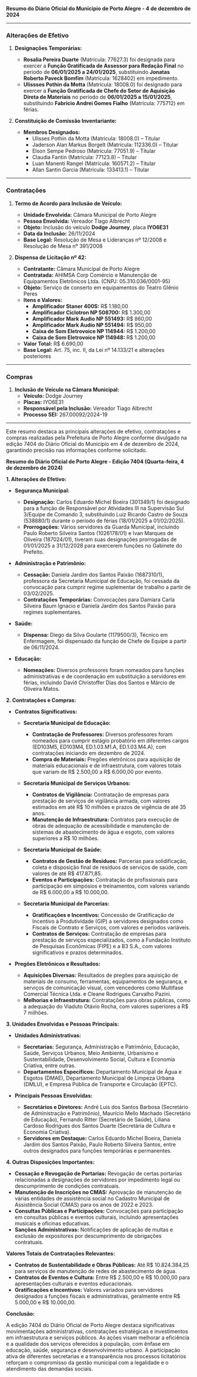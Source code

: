 **Resumo do Diário Oficial do Município de Porto Alegre - 4 de dezembro de 2024**

---

### **Alterações de Efetivo**

1. **Designações Temporárias:**
   - **Rosalia Pereira Duarte** (Matrícula: 77627.3) foi designada para exercer a **Função Gratificada de Assessor para Redação Final** no período de **06/01/2025 a 24/01/2025**, substituindo **Jonatas Roberto Paveck Bomfim** (Matrícula: 1628402) em impedimento.
   - **Ulissses Pothin da Motta** (Matrícula: 18008.0) foi designado para exercer a **Função Gratificada de Chefe do Setor de Aquisição Direta de Materiais** no período de **06/01/2025 a 15/01/2025**, substituindo **Fabricio Andrei Gomes Fialho** (Matrícula: 775712) em férias.

2. **Constituição de Comissão Inventariante:**
   - **Membros Designados:**
     - Ulisses Pothin da Motta (Matrícula: 18008.0) – Titular
     - Jaderson Alan Markus Borgelt (Matrícula: 112336.0) – Titular
     - Elson Sempe Pedroso (Matrícula: 77051.9) – Titular
     - Claudia Fantin (Matrícula: 77123.8) – Titular
     - Luan Manenti Rangel (Matrícula: 160571.2) – Titular
     - Allan Santin Garcia (Matrícula: 133413.1) – Titular

---

### **Contratações**

1. **Termo de Acordo para Inclusão de Veículo:**
   - **Unidade Envolvida:** Câmara Municipal de Porto Alegre
   - **Pessoa Envolvida:** Vereador Tiago Albrecht
   - **Objeto:** Inclusão do veículo **Dodge Journey**, placa **IYO6E31**
   - **Data da Inclusão:** 26/11/2024
   - **Base Legal:** Resolução de Mesa e Lideranças nº 12/2008 e Resolução de Mesa nº 391/2008

2. **Dispensa de Licitação nº 42:**
   - **Contratante:** Câmara Municipal de Porto Alegre
   - **Contratada:** AHIMSA Corp Comércio e Manutenção de Equipamentos Eletrônicos Ltda. (CNPJ: 05.310.036/0001-95)
   - **Objeto:** Serviço de conserto em equipamentos do Teatro Glênio Peres
   - **Itens e Valores:**
     - **Amplificador Staner 400S:** R$ 1.180,00
     - **Amplificador Ciclotron NP 508700:** R$ 1.300,00
     - **Amplificador Mark Audio NP 551493:** R$ 860,00
     - **Amplificador Mark Audio NP 551494:** R$ 950,00
     - **Caixa de Som Eletrovoice NP 114944:** R$ 1.200,00
     - **Caixa de Som Eletrovoice NP 114948:** R$ 1.200,00
   - **Valor Total:** R$ 6.690,00
   - **Base Legal:** Art. 75, inc. II, da Lei nº 14.133/21 e alterações posteriores

---

### **Compras**

1. **Inclusão de Veículo na Câmara Municipal:**
   - **Veículo:** Dodge Journey
   - **Placas:** IYO6E31
   - **Responsável pela Inclusão:** Vereador Tiago Albrecht
   - **Processo SEI:** 267.00092/2024-19

---

Este resumo destaca as principais alterações de efetivo, contratações e compras realizadas pela Prefeitura de Porto Alegre conforme divulgado na edição 7404 do Diário Oficial do Município em 4 de dezembro de 2024, garantindo precisão nas informações conforme solicitado.

**Resumo do Diário Oficial de Porto Alegre - Edição 7404 (Quarta-feira, 4 de dezembro de 2024)**

**1. Alterações de Efetivo:**

- **Segurança Municipal:**
  - **Designação:** Carlos Eduardo Michel Boeira (301349/1) foi designado para a função de Responsável por Atividades III na Supervisão Sul 3/Equipe de Comando 3, substituindo Luiz Ricardo Castro de Souza (538880/1) durante o período de férias (18/01/2025 a 01/02/2025).
  - **Prorrogações:** Vários servidores da Guarda Municipal, incluindo Paulo Roberto Silveira Santos (1026178/01) e Ivan Marques de Oliveira (187024/01), tiveram suas designações prorrogadas de 01/01/2025 a 31/12/2028 para exercerem funções no Gabinete do Prefeito.
  
- **Administração e Patrimônio:**
  - **Cessação:** Daniela Jardim dos Santos Paixão (1687310/1), professora da Secretaria Municipal de Educação, foi cessada da convocação para cumprir regime suplementar de trabalho a partir de 03/02/2025.
  - **Contratações Temporárias:** Convocações para Damiara Carla Silveira Baum Ignacio e Daniela Jardim dos Santos Paixão para regimes suplementares.

- **Saúde:**
  - **Dispensa:** Diego da Silva Goularte (1179500/3), Técnico em Enfermagem, foi dispensado da função de Chefe de Equipe a partir de 06/11/2024.
  
- **Educação:**
  - **Nomeações:** Diversos professores foram nomeados para funções administrativas e de coordenação em substituição a servidores em férias, incluindo Davíð Christoffer Dias dos Santos e Márcio de Oliveira Matos.

**2. Contratações e Compras:**

- **Contratos Significativos:**
  - **Secretaria Municipal de Educação:**
    - **Contratação de Professores:** Diversos professores foram nomeados para cumprir estágio probatório em diferentes cargos (ED103M5, ED103M4, ED.1.03.M1.A, ED.1.03.M4.A), com contratações iniciando em dezembro de 2024.
    - **Compra de Materiais:** Pregões eletrônicos para aquisição de materiais educacionais e de infraestrutura, com valores totais que variam de R$ 2.500,00 a R$ 6.000,00 por evento.
    
  - **Secretaria Municipal de Serviços Urbanos:**
    - **Contratos de Vigilância:** Contratação de empresas para prestação de serviços de vigilância armada, com valores estimados em até R$ 10 milhões e prazos de vigência de até 35 anos.
    - **Manutenção de Infraestrutura:** Contratos para execução de obras de adequação de acessibilidade e manutenção de sistemas de abastecimento de água e esgoto, com valores superiores a R$ 10 milhões.
    
  - **Secretaria Municipal de Saúde:**
    - **Contratos de Gestão de Resíduos:** Parcerias para solidificação, coleta e disposição final de resíduos de serviços de saúde, com valores de até R$ 417.871,85.
    - **Eventos e Participações:** Contratação de profissionais para participação em simpósios e treinamentos, com valores variando de R$ 6.000,00 a R$ 10.000,00.
    
  - **Secretaria Municipal de Parcerias:**
    - **Gratificações e Incentivos:** Concessão de Gratificação de Incentivo à Produtividade (GIP) a servidores designados como Fiscais de Contrato e Serviços, com valores e períodos variáveis.
    - **Contratos de Serviços:** Contratação de empresas para prestação de serviços especializados, como a Fundação Instituto de Pesquisas Econômicas (FIPE) e a B3 S.A., com valores significativos e prazos determinados.
    
- **Pregões Eletrônicos e Resultados:**
  - **Aquisições Diversas:** Resultados de pregões para aquisição de materiais de consumo, ferramentas, equipamentos de segurança, e serviços de comunicação visual, com vencedores como Multifase Comercial Técnica Ltda. e Cleane Rodrigues Carvalho Pazini.
  - **Melhorias e Infraestrutura:** Contratações para obras públicas, como a adequação do Viaduto Otávio Rocha, com valores superiores a R$ 7 milhões.

**3. Unidades Envolvidas e Pessoas Principais:**

- **Unidades Administrativas:**
  - **Secretarias:** Segurança, Administração e Patrimônio, Educação, Saúde, Serviços Urbanos, Meio Ambiente, Urbanismo e Sustentabilidade, Desenvolvimento Social, Cultura e Economia Criativa, entre outras.
  - **Departamentos Específicos:** Departamento Municipal de Água e Esgotos (DMAE), Departamento Municipal de Limpeza Urbana (DMLU), e Empresa Pública de Transporte e Circulação (EPTC).

- **Principais Pessoas Envolvidas:**
  - **Secretários e Diretores:** André Luis dos Santos Barbosa (Secretário de Administração e Patrimônio), Maurício Mello Machado (Secretário de Educação), Fernando Ritter (Secretário de Saúde), Liliana Cardoso Rodrigues dos Santos Duarte (Secretária de Cultura e Economia Criativa).
  - **Servidores em Destaque:** Carlos Eduardo Michel Boeira, Daniela Jardim dos Santos Paixão, Paulo Roberto Silveira Santos, entre outros designados para funções temporárias e permanentes.

**4. Outras Disposições Importantes:**

- **Cessação e Revogação de Portarias:** Revogação de certas portarias relacionadas a designações de servidores por impedimento legal ou descumprimento de condições contratuais.
- **Manutenção de Inscrições no CMAS:** Aprovação de manutenção de várias entidades de assistência social no Cadastro Municipal de Assistência Social (CMAS) para os anos de 2022 e 2023.
- **Consultas Públicas e Participações:** Convocações para participação em consultas públicas e eventos culturais, incluindo apresentações musicais e oficinas educativas.
- **Sanções Administrativas:** Notificações de aplicação de multas e exclusão de expositores por descumprimento de obrigações contratuais.

**Valores Totais de Contratações Relevantes:**

- **Contratos de Sustentabilidade e Obras Públicas:** Até R$ 10.824.384,25 para serviços de manutenção de redes de abastecimento de água.
- **Contratos de Eventos e Cultura:** Entre R$ 2.500,00 e R$ 10.000,00 para apresentações culturais e eventos educacionais.
- **Gratificações e Incentivos:** Valores variados para servidores designados a funções fiscais e administrativas, geralmente entre R$ 5.000,00 e R$ 10.000,00.

**Conclusão:**

A edição 7404 do Diário Oficial de Porto Alegre destaca significativas movimentações administrativas, contratações estratégicas e investimentos em infraestrutura e serviços públicos. As ações visam melhorar a eficiência e a qualidade dos serviços oferecidos à população, com ênfase em educação, saúde, segurança e desenvolvimento urbano. A participação ativa de diferentes secretarias e a transparência nos processos licitatórios reforçam o compromisso da gestão municipal com a legalidade e o atendimento das demandas sociais.